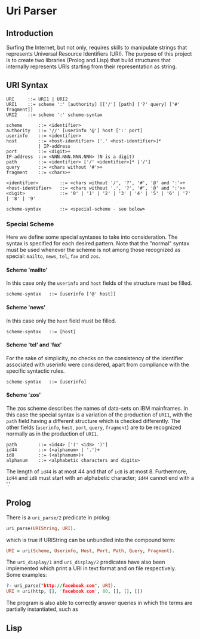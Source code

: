 # Uri Parser

## Introduction

Surfing the Internet, but not only, requires skills to manipulate strings that represents Universal Resource Identifiers (URI). The purpose of this project is to create two libraries (Prolog and Lisp) that build structures that internally represents URIs starting from their representation as string.

## URI Syntax

```
URI     ::= URI1 | URI2
URI1    ::= scheme ':' [authority] [['/'] [path] ['?' query] ['#' fragment]]
URI2    ::= scheme ':' scheme-syntax

scheme      ::= <identifier>
authority   ::= '//' [userinfo '@'] host [':' port]
userinfo    ::= <identifier>
host        ::= <host-identifier> ['.' <host-identifier>]*
            | IP-address
port        ::= <digit>+
IP-address  ::= <NNN.NNN.NNN.NNN> (N is a digit)
path        ::= <identifier> ['/' <identifier>]* ['/']
query       ::= <chars without '#'>+
fragment    ::= <chars>+

<identifier>        ::= <chars without '/', '?', '#', '@' and ':'>+
<host-identifier>   ::= <chars without '.', '?', '#', '@' and ':'>+
<digit>             ::= '0' | '1' | '2' | '3' | '4' | '5' | '6' | '7' | '8' | '9'

scheme-syntax       ::= <special-scheme - see below>
```

### Special Scheme

Here we define some special syntaxes to take into consideration. The syntax is specified for each desired pattern. Note that the "normal" syntax must be used whenever the scheme is not among those recognized as special: `mailto`, `news`, `tel`, `fax` and `zos`.

#### Scheme 'mailto'

In this case only the `userinfo` and `host` fields of the structure must be filled.

```
scheme-syntax   ::= [userinfo ['@' host]]
```

#### Scheme 'news'

In this case only the `host` field must be filled.

```
scheme-syntax   ::= [host]
```

#### Scheme 'tel' and 'fax'

For the sake of simplicity, no checks on the consistency of the identifier associated with userinfo were considered, apart from compliance with the specific syntactic rules.

```
scheme-syntax   ::= [userinfo]
```

#### Scheme 'zos'

The zos scheme describes the names of data-sets on IBM mainframes. In this case the special syntax is a variation of the production of `URI1`, with the `path` field having a different structure which is checked differently. The other fields (`userinfo`, `host`, `port`, `query`, `fragment`) are to be recognized normally as in the production of `URI1`.

```
path        ::= <id44> ['(' <id8> ')']
id44        ::= (<alphanum> | '.')+
id8         ::= (<alphanum>)+
alphanum    ::= <alphabetic characters and digits>
```

The length of `id44` is at most 44 and that of `id8` is at most 8. Furthermore, `id44` and `id8` must start with an alphabetic character; `id44` cannot end with a '.'

## Prolog

There is a `uri_parse/2` predicate in prolog:

```Prolog
uri_parse(URIString, URI).
```

which is true if URIString can be unbundled into the compound term:

```Prolog
URI = uri(Scheme, Userinfo, Host, Port, Path, Query, Fragment).
```

The `uri_display/1` and `uri_display/2` predicates have also been implemented which print a URI in text format and on file respectively.  
Some examples:

```Prolog
?- uri_parse("http://facebook.com", URI).
URI = uri(http, [], 'facebook.com', 80, [], [], [])
```

The program is also able to correctly answer queries in which the terms are partially instantiated, such as

## Lisp
